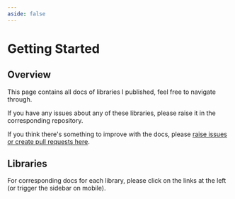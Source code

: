 ```yaml
---
aside: false
---
```



# Getting Started

## Overview

This page contains all docs of libraries I published, feel free to navigate through.

If you have any issues about any of these libraries, please raise it in the corresponding repository.

If you think there's something to improve with the docs, please [raise issues or create pull requests here](https://github.com/xsjcTony/docs/issues).


## Libraries

For corresponding docs for each library, please click on the links at the left (or trigger the sidebar on mobile).
